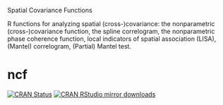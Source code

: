 Spatial Covariance Functions

R functions for analyzing spatial (cross-)covariance: the nonparametric (cross-)covariance function, the spline correlogram, the nonparametric phase coherence function, local indicators of spatial association (LISA), (Mantel) correlogram, (Partial) Mantel test.


# ncf
[![CRAN Status](https://www.r-pkg.org/badges/version/ncf)](https://cran.r-project.org/package=ncf)
[![CRAN RStudio mirror downloads](https://cranlogs.r-pkg.org/badges/ncf)](https://www.r-pkg.org/pkg/ncf)
